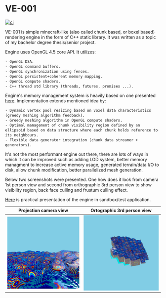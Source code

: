 # VE-001
[![ci](https://github.com/JungerBoyo/VE-001/actions/workflows/ci.yml/badge.svg)](https://github.com/JungerBoyo/VE-001/actions/workflows/ci.yml)

VE-001 is simple minecraft-like (also called chunk based, or boxel based) rendering engine in the form of C++ static library. It was written as a topic of my bachelor degree thesis/senior project.

Engine uses OpenGL 4.5 core API. It utilizes:

    - OpenGL DSA.
    - OpenGL command buffers.
    - OpenGL synchronization using fences.
    - OpenGL persistent+coherent memory mapping.
    - OpenGL compute shaders.
    - C++ thread std library (threads, futures, promises ...).

Engine's memory management system is heavily based on one presented [here](https://nickmcd.me/2021/04/04/high-performance-voxel-engine/). Implementation extends mentioned idea by:

    - Dynamic vertex pool resizing based on voxel data characteristics (greedy meshing algorithm feedback).
    - Greedy meshing algorithm in OpenGL compute shaders.
    - Optimal management of chunk visibility region defined by an ellipsoid based on data structure where each chunk holds reference to its neighbours.
    - Flexible data generator integration (chunk data streamer + generators).

It's not the most performant engine out there, there are lots of ways in which it can be improved such as adding LOD system, better memory managment to increase active memory usage, generated terrain/data I/O to disk, allow chunk modification, better parallelized mesh generation.

Below two screenshots were presented. One how does it look from camera 1st person view and second from orthographic 3rd person view to show visibility region, back face culling and frustum culling effect.

[Here](https://youtu.be/AE6F0OGAWK4) is practical presentation of the engine in sandbox/test application.


Projection camera view |  Ortographic  3rd person view
:-------------------------:|:-------------------------:
![](showcase/_1.png)  |  ![](showcase/_2.png)
